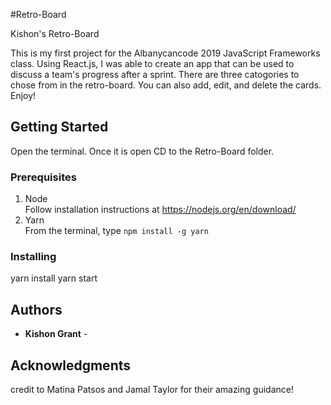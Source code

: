 #Retro-Board

Kishon's Retro-Board

This is my first project for the Albanycancode 2019 JavaScript Frameworks class. Using React.js, I was able to create an app that can be used to discuss a team's progress after a sprint. There are three catogories to chose from in the retro-board. You can also add, edit, and delete the cards. Enjoy!  

## Getting Started

Open the terminal. Once it is open CD to the Retro-Board folder.



### Prerequisites

1. Node   
    Follow installation instructions at https://nodejs.org/en/download/
2. Yarn  
    From the terminal, type `npm install -g yarn`

### Installing
yarn install
yarn start

## Authors
* **Kishon Grant** - 

## Acknowledgments
credit to Matina Patsos and Jamal Taylor for their amazing guidance!
